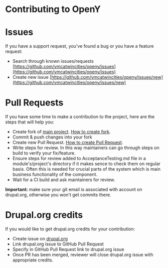 Contributing to OpenY
=====

# Issues
If you have a support request, you've found a bug or you have a feature request:
- Search through known issues/requests [https://github.com/ymcatwincities/openy/issues](https://github.com/ymcatwincities/openy/issues)
- Create new issue [https://github.com/ymcatwincities/openy/issues/new](https://github.com/ymcatwincities/openy/issues/new)

# Pull Requests
If you have some time to make a contribution to the project, here are the steps that will help you:
- Create fork of [main project](https://github.com/ymcatwincities/openy). [How to create fork](https://help.github.com/articles/fork-a-repo/).
- Commit & push changes into your fork
- Create new Pull Request. [How to create Pull Request](https://help.github.com/articles/creating-a-pull-request/).
- Write steps for review. In this way maintainers can go through steps on build to verify your fix/feature.
- Ensure steps for review added to AcceptanceTesting.md file in a module's/project's directory if it makes sence to check them on regular basis. Often this is needed for crucial parts of the system which is main business functionality of the component.
- Wait for a CI build and ask maintainers for review.


**Important:** make sure your git email is associated with account on drupal.org, otherwise you won't get commits there.

# Drupal.org credits
If you would like to get drupal.org credits for your contribution:
- Create issue on [drupal.org](https://www.drupal.org/project/issues/openy?categories=All)
- Link drupal.org issue to GitHub Pull Request
- Specify in GitHub Pull Request link to drupal.org issue
- Once PR has been merged, reviewer will close drupal.org issue with appropriate credits.
